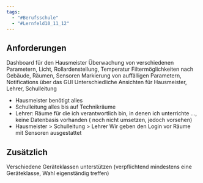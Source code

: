 ```yaml
---
tags:
  - "#Berufsschule"
  - "#Lernfeld10_11_12"
---
```


## Anforderungen
Dashboard für den Hausmeister 
Überwachung von verschiedenen Parametern, Licht, Rollardenstellung, Temperatur
Filtermöglichkeiten nach Gebäude, Räumen, Sensoren 
Markierung von auffälligen Parametern, Notifications über das GUI
Unterschiedliche Ansichten für Hausmeister, Lehrer, Schulleitung
 + Hausmeister benötigt alles
 + Schulleitung alles bis auf Technikräume
 + Lehrer: Räume für die ich verantwortlich bin, in denen ich unterrichte ..., keine Datenbasis vorhanden ( noch nicht umsetzen, jedoch vorsehen)
 + Hausmeister > Schulleitung > Lehrer
Wir geben den Login vor
Räume mit Sensoren ausgestattet

## Zusätzlich
Verschiedene Geräteklassen unterstützen (verpflichtend mindestens eine Geräteklasse, Wahl eigenständig treffen)


